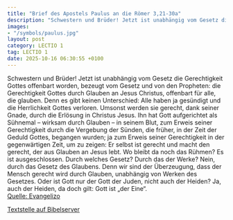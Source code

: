 ```yaml
---
title: "Brief des Apostels Paulus an die Römer 3,21-30a"
description: "Schwestern und Brüder! Jetzt ist unabhängig vom Gesetz die Gerechtigkeit Gottes offenbart worden, bezeugt vom Gesetz und von den Propheten: die Gerechtigkeit Gottes durch Glauben an Jesus Christus, offenbart für alle, die glauben. Denn es gibt keinen Unterschied: Alle haben ja ge...."
images:
- "/symbols/paulus.jpg"
layout: post
category: LECTIO 1
tag: LECTIO 1
date: 2025-10-16 06:30:55 +0100
---
```

Schwestern und Brüder! Jetzt ist unabhängig vom Gesetz die Gerechtigkeit Gottes offenbart worden, bezeugt vom Gesetz und von den Propheten:
die Gerechtigkeit Gottes durch Glauben an Jesus Christus, offenbart für alle, die glauben. Denn es gibt keinen Unterschied:
Alle haben ja gesündigt und die Herrlichkeit Gottes verloren.<!--more-->
Umsonst werden sie gerecht, dank seiner Gnade, durch die Erlösung in Christus Jesus.
Ihn hat Gott aufgerichtet als Sühnemal – wirksam durch Glauben – in seinem Blut, zum Erweis seiner Gerechtigkeit durch die Vergebung der Sünden, die früher, in der Zeit der Geduld Gottes, begangen wurden;
ja zum Erweis seiner Gerechtigkeit in der gegenwärtigen Zeit, um zu zeigen: Er selbst ist gerecht und macht den gerecht, der aus Glauben an Jesus lebt.
Wo bleibt da noch das Rühmen? Es ist ausgeschlossen. Durch welches Gesetz? Durch das der Werke? Nein, durch das Gesetz des Glaubens.
Denn wir sind der Überzeugung, dass der Mensch gerecht wird durch Glauben, unabhängig von Werken des Gesetzes.
Oder ist Gott nur der Gott der Juden, nicht auch der Heiden? Ja, auch der Heiden,
da doch gilt: Gott ist „der Eine“.<br>
[Quelle: Evangelizo](https://evangeliumtagfuertag.org/DE/gospel)

[Textstelle auf Bibelserver](https://www.bibleserver.com/EU/Römer3,21-30a)
